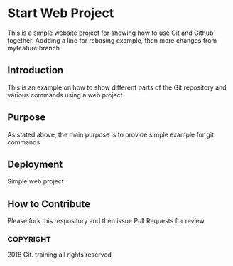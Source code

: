 # Start Web Project

This is a simple website project for showing how to use Git and Github together. Addding a line for rebasing example, then more changes from myfeature branch

## Introduction

This is an example on how to show different parts of the Git repository and various commands using a web project

## Purpose

As stated above, the main purpose is to provide simple example for git commands

## Deployment

Simple web project

## How to Contribute

Please fork this respository and then issue Pull Requests for review

### COPYRIGHT

2018 Git. training all rights reserved
